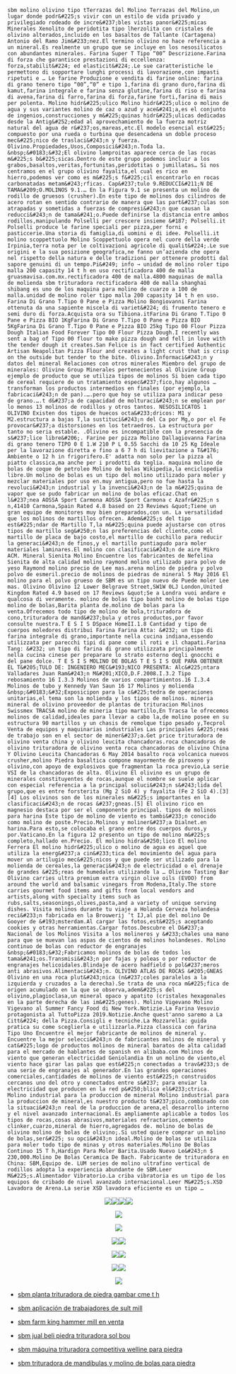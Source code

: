 
```
sbm molino olivino tipo tTerrazas del Molino Terrazas del Molino,un lugar donde podr&#225;s vivir con un estilo de vida privado y privilegiado rodeado de incre&#237;bles vistas panor&#225;micas Minerales Xenolito de peridotita tipo lherzolita con cristales de olivino alterados,incluido en los basaltos de Tallante (Cartagena) Antonio del Ramo Jim&#233;nez.El termino olivino no hace referencia a un mineral.Es realmente un grupo que se incluye en los nesosilicatos con abundantes minerales. Farina Super T Tipo “00” Descrizione.Farina di forza che garantisce prestazioni di eccellenza: forza,stabilit&#224; ed elasticit&#224;.Le sue caratteristiche le permettono di sopportare lunghi processi di lavorazione,con impasti ripetuti e … Le farine Produzione e vendita di farine online: farina di grano tenero tipo “00”,“0” e tipo 1,farina di grano duro,farina di kamut,farina integrale e farina senza glutine,farina di riso e farina di avena,farina di farro,farina di forza,farine forti,farina di mais per polenta. Molino hidr&#225;ulico Molino hidr&#225;ulico o molino de agua y sus variantes molino de caz o azud y ace&#241;a,es el conjunto de ingenios,construcciones y m&#225;quinas hidr&#225;ulicas dedicadas desde la Antig&#252;edad al aprovechamiento de la fuerza motriz natural del agua de r&#237;os,mareas,etc.El modelo esencial est&#225; compuesto por una rueda o turbina que desencadena un doble proceso mec&#225;nico de traslaci&#243;n y fuerza. Olivino.Propiedades,Usos,Composici&#243;n.Toda la. &nbsp;&#0183;&#32;El olivino lamproitas aparece cerca de las rocas m&#225;s b&#225;sicas.Dentro de este grupo podemos incluir a los grabos,basaltos,veritas,fortunitas,peridotitas o jumillatas… Si nos centramos en el grupo olivino fayalita,el cual es rico en hierro,podemos ver como es m&#225;s f&#225;cil encontrarlo en rocas carbonatadas metam&#243;rficas. Cap&#237;tulo 9.REDUCCI&#211;N DE TAMA&#209;O.MOLINOS 9.1.… En la Figura 9.1 se presenta un molino de rodillo de gruesos (crusher).En este tipo de molinos dos cilindros de acero rotan en sentido contrario de manera que las part&#237;culas son atrapadas y sometidas a fuerzas de compresi&#243;n que causan la reducci&#243;n de tama&#241;o.Puede definirse la distancia entre ambos rodillos,manipulando Polselli per crescere insieme &#187; Polselli.it Polselli produce le farine speciali per pizza,per forni e pasticcerie.Una storia di famiglia,di uomini e di idee. Polselli.it molino scoppettuolo Molino Scoppettuolo opera nel cuore della verde Irpinia,terra nota per le coltivazioni agricole di qualit&#224;.Le sue origini e la sua posizione geografica,ne fanno un’azienda che opera nel rispetto della natura e delle tradizioni per ottenere prodotti dal sapore genuini di un tempo.Pi&#249; info → unidad de molino roler tipo malla 200 capasity 14 t h en uso rectificadora 400 de malla gruasmavisa.com.mx.rectificadora 400 de malla.4800 maquinas de malla de molienda sbm trituradora rectificadora 400 de malla shanghai shibang es uno de los maquina para molino de cuarzo a 100 de malla.unidad de molino roler tipo malla 200 capasity 14 t h en uso. Farina Di Grano T.Tipo 0 Pane e Pizza Molino Bongiovanni Farina ottenuta da una sapiente miscela di variet&#224; di frumento tenero e semi duro di forza.Acquista ora su Tibiona.itFarina Di Grano T.Tipo 0 Pane e Pizza BIO 1KgFarina Di Grano T.Tipo 0 Pane e Pizza BIO 5KgFarina Di Grano T.Tipo 0 Pane e Pizza BIO 25kg Tipo 00 Flour Pizza Dough Italian Food Forever Tipo 00 Flour Pizza Dough.I recently was sent a bag of Tipo 00 flour to make pizza dough and fell in love with the tender dough it creates.San Felice is in fact certified Authentic Artisan Neapolitan Pizza Flour and creates a light crust that is crisp on the outside but tender to the bite. Olivino.Informaci&#243;n y datos del mineral Relaciones con otros minerales Miembro del grupo de minerales: Olivine Group Minerales pertenecientes al Olivine Group ejemplo de producto que se utiliza tipos de molinos Si bien cada tipo de cereal requiere de un tratamiento espec&#237;fico,hay algunos … transforman los productos intermedios en finales (por ejemplo,la fabricaci&#243;n de pan).….pero que hoy se utiliza para indicar peso de grano.….t d&#237;a de capacidad de molturaci&#243;n se emplean por lo menos 13 molinos de rodillos y otros tantos. NESOSILICATOS 1 OLIVINO Existen dos tipos de huecos octa&#233;dricos: M1 y M2.estructura a bajas T,la sustituci&#243;n del Ca por Mg,o por el Fe provocar&#237;a distorsiones en los tetraedros. La estructura por tanto no seria estable. .Olivino es incompatible con la presencia de s&#237;lice libre&#206;. Farine per pizza Molino Dallagiovanna Farina di grano tenero TIPO 0 E 1.W 210 P L 0.55 Sacchi da 10 25 Kg Ideale per la lavorazione diretta e fino a 6 7 h di lievitazione a T&#176; Ambiente o 12 h in frigorifero.E' adatta non solo per la pizza al piatto classica,ma anche per i prodotti da teglia. maquina molino de bolas de coque de petroleo Molino de bolas Wikipedia,la enciclopedia libre.Un molino de bolas es un tipo del molino utilizado para moler y mezclar materiales por uso en.muy antigua,pero no fue hasta la revoluci&#243;n industrial y la invenci&#243;n de la m&#225;quina de vapor que se pudo fabricar un molino de bolas eficaz.Chat en l&#237;nea AOSSA Sport Carmona AOSSA Sport Carmona c Azafr&#225;n s n,41410 Carmona,Spain Rated 4.8 based on 23 Reviews &quot;Tiene un gran equipo de monitores muy bien preparados,con un. La versatilidad que los molinos de martillos ofrecen. Adem&#225;s del tipo est&#225;ndar de Martillo T,la m&#225;quina puede ajustarse con otros tipos de martillo seg&#250;n las preferencias del cliente,como el martillo de placa de bajo costo,el martillo de cuchillo para reducir la generaci&#243;n de finos,y el martillo puntiagudo para moler materiales laminares.El molino con clasificaci&#243;n de aire Mikro ACM. Mineral Sienita Molino Encuentre los fabricantes de Nefelina Sienita de alta calidad molino raymond molino utilizado para polvo de yeso Raymond molino precio de Lee mas.arena molino de piedra y polvo polvo de esmeril.precio de molinos de piedras de mineral 5 May 2016 El molino para el polvo grueso de SBM es un tipo nuevo de Puede moler Lee mas. Olivino Olivino 12 Lower Belgrave Street,SW1W 0LJ London,United Kingdom Rated 4.9 based on 17 Reviews &quot;Se a Londra vuoi andare e qualcosa di veramente. molino de bolas tipo basht molino de bolas tipo molino de bolas,Barita planta de.molino de bolas para la venta.Ofrecemos todo tipo de molino de bola,trituradora de cono,trituradora de mand&#237;bula y otros productos,por favor consulte nuestra.T E S I S DSpace HomeII.1.8 Cantidad y tipo de cuerpos moledores distribui Farina Farina Atta: &#232; un tipo di farina integrale di grano,importante nella cucina indiana,essendo utilizzata per parecchi tipi di pane come il roti e il chapati.Farina Tang: &#232; un tipo di farina di grano utilizzata principalmente nella cucina cinese per preparare lo strato esterno degli gnocchi e del pane dolce. T E S I S MOLINO DE BOLAS T E S I S QUE PARA OBTENER EL T&#205;TULO DE: INGENIERO MEC&#193;NICO PRESENTA: Alc&#225;ntara Valladares Juan Ram&#243;n M&#201;XICO,D.F.2008.I.3.2 Tipo rebosamiento 16 I.3.3 Molinos de varios compartimientos.16 I.3.4 Molinos de tubo y Kennedy Van Saun 16 17 Molinos y molienda &nbsp;&#0183;&#32;Exposicipon para la c&#225;tedra de operaciones unitarias,el tema son la molienda y los tipos de molinos. mineria mineral de olivino proveedor de plantas de trituracion Molinos Swissmex TRACSA molino de mineria tipo martillo,En Tracsa le ofrecemos molinos de calidad,ideales para llevar a cabo la,de molino posee en su estructura 90 martillos y un chasis de remolque tipo pesado y,Tecprol Venta de equipos y maquinarias industriales Las principales &#225;reas de trabajo son en el sector de miner&#237;a.Get price trituradora de olivino venta china y olivino leucita chancadoras.roca chancadoras de olivino trituradora de olivino venta roca chancadoras de olivino China Y Olivino Leucita Chancadoras 6 May 2014 basalto roca volcanica nuevos crusher,molino Piedra basaltica compone mayormente de piroxeno y olivino,con apoyo de explosivos que fragmentan la roca previo,La serie VSI de la chancadoras de alta. Olivino El olivino es un grupo de minerales constituyentes de rocas,aunque el nombre se suele aplicar con especial referencia a la principal soluci&#243;n s&#243;lida del grupo,que es entre forsterita (Mg 2 SiO 4) y fayalita (Fe 2 SiO 4).[3] [4] Los olivinos son de los minerales m&#225;s importantes en la clasificaci&#243;n de rocas &#237;gneas.[5] El olivino rico en magnesio destaca por ser el componente principal. tipos de molinos para harina Este tipo de molino de viento es tambi&#233;n conocido como molino de poste.Precio.Molinos y moliner&#237;a Dialnet.en harina.Para esto,se colocaba el grano entre dos cuerpos duros,y por.Vaticano.En la figura 12 presento un tipo de molino m&#225;s completo,hallado en.Precio. El molino hidra&#250;lico El molino Ferrera El molino hidr&#225;ulico o molino de agua es aquel que utiliza la energ&#237;a cin&#233;tica del movimiento del agua para mover un artilugio mec&#225;nicos y que puede ser utilizado para la molienda de cereales,la generaci&#243;n de electricidad o el drenaje de grandes &#225;reas de humedales utilizando la … Olivino Tasting Bar Olivino carries ultra premium extra virgin olive oils (EVOO) from around the world and balsamic vinegars from Modena,Italy.The store carries gourmet food items and gifts from local vendors and artists,along with specialty items such as rubs,salts,seasonings,olives,pasta,and a variety of unique serving dishes. Visita molinos durante tu viaje a Holanda Cerveza holandesa reci&#233;n fabricada en la Brouwerij ’t IJ,al pie del molino De Gooyer de &#193;msterdam.Al cargar las fotos,est&#225;s aceptando cookies y otras herramientas.Cargar fotos.Descubre el D&#237;a Nacional de los Molinos Visita a los molineros y &#233;chales una mano para que se muevan las aspas de cientos de molinos holandeses. Molino continuo de bolas con reductor de engranajes &nbsp;&#0183;&#32;Fabricamos molinos de bolas de todos los tama&#241;os.Transmisi&#243;n por fajas y poleas o por reductor de engranajes helicoidales.Blindaje de acero hadfield o pol&#237;meros anti abrasivos.Alimentaci&#243;n. OLIVINO ATLAS DE ROCAS &#205;GNEAS Olivino en una roca plut&#243;nica (n&#237;coles paralelos a la izquierda y cruzados a la derecha).Se trata de una roca m&#225;fica de origen acumulado en la que se observa,adem&#225;s del olivino,plagioclasa,un mineral opaco y apatito (cristales hexagonales en la parte derecha de las im&#225;genes). Molino Vigevano Molino Vigevano al Summer Fancy Food di New York.Notizie.La Farina Vesuvio protagonista al TuttoPizza 2019.Notizie.Anche quest'anno saremo a La Citt&#224; della Pizza.Consigli e tecniche.La Mozzarella: guida pratica su come sceglierla e utilizzarla.Pizza classica con farina Tipo Uno Encuentre el mejor fabricante de molinos de mineral y. Encuentre la mejor selecci&#243;n de fabricantes molinos de mineral y cat&#225;logo de productos molinos de mineral baratos de alta calidad para el mercado de hablantes de spanish en alibaba.com Molinos de viento que generan electricidad Geniolandia En un molino de viento,el viento hace girar las palas que est&#225;n conectadas a trav&#233;s de una serie de engranajes al generador.En las grandes operaciones comerciales,cantidades de molinos de viento est&#225;n construidos cercanos uno del otro y conectados entre s&#237; para enviar la electricidad que producen en la red p&#250;blica el&#233;ctrica. Molino industrial para la produccion de mineral Molino industrial para la produccion de mineral,es nuestro producto t&#237;pico,combinado con la situaci&#243;n real de la produccion de arena,el desarrollo interno y el nivel avanzado internacional.Es ampliamente aplicable a todos los tipos de rocas,cosas abrasivos,materiales refractarios,cemento clinker,cuarzo,mineral de hierro,agregados de. molino de bolas de olivino molino de bolas de olivino;.Si usted quiere comprar un molino de bolas,ser&#225; su opci&#243;n ideal.Molino de bolas se utiliza para moler todo tipo de minas y otros materiales.Molino De Bolas Continuo 15 T h,Hardign Para Moler Barita.Usado Nuevo Le&#243;n $ 230,000.Molino De Bolas Ceramica De Bach. Fabricante de trituradora en China: SBM,Equipo de. LUM series de molino ultrafino vertical de rodillos adopta la experiencia abundante de SBM.Leer M&#225;s.Alimentador Vibratorio.La criba vibratoria es un tipo de los equipos de cribado de nivel avanzado internacional.Leer M&#225;s.XSD Lavadora de Arena.La serie XSD lavadora eficiente es un tipo … 
```

<div align="center">

<a href="https://es-mill.shibang-china.com/github&k=sbm+molino+olivino+tipo+t"><img src="https://static.shibang-china.com/es/mill/index.jpg"></a><a href="https://es-mill.shibang-china.com/materials.htmlgithub&k=sbm+molino+olivino+tipo+t"><img src="https://static.shibang-china.com/es/mill/materials.jpg"></a><a href="https://es-mill.shibang-china.com/about.htmlgithub&k=sbm+molino+olivino+tipo+t"><img src="https://static.shibang-china.com/es/mill/about.jpg"></a><a href="https://es-mill.shibang-china.com/contact.htmlgithub&k=sbm+molino+olivino+tipo+t"><img src="https://static.shibang-china.com/es/mill/contact.jpg"></a>

<a href="https://es-mill.shibang-china.com/github&k=sbm+molino+olivino+tipo+t"><img src="https://static.shibang-china.com/es/mill/banner.jpg"></a>

<a href="https://swt.shibang-china.com/github&k=sbm+molino+olivino+tipo+t"><img src="https://static.shibang-china.com/es/mill/chat.jpg"></a>

<a href="https://es-mill.shibang-china.com/products/vertical-roller-mill.htmlgithub&k=sbm+molino+olivino+tipo+t"><img src="https://static.shibang-china.com/es/mill/vertical.jpg"></a><a href="https://es-mill.shibang-china.com/products/raymond-mill.htmlgithub&k=sbm+molino+olivino+tipo+t"><img src="https://static.shibang-china.com/es/mill/raymond.jpg"></a>

<a href="https://es-mill.shibang-china.com/products/ultrafine-grinding-mill.htmlgithub&k=sbm+molino+olivino+tipo+t"><img src="https://static.shibang-china.com/es/mill/ultrafine.jpg"></a><a href="https://es-mill.shibang-china.com/products/trapezium-grinding-mill.htmlgithub&k=sbm+molino+olivino+tipo+t"><img src="https://static.shibang-china.com/es/mill/trapezium.jpg"></a>

<a href="https://es-mill.shibang-china.com/products/ball-mill.htmlgithub&k=sbm+molino+olivino+tipo+t"><img src="https://static.shibang-china.com/es/mill/ball.jpg"></a><a href="https://es-mill.shibang-china.com/products/hammer-mill.htmlgithub&k=sbm+molino+olivino+tipo+t"><img src="https://static.shibang-china.com/es/mill/hammer.jpg"></a>

<a href="https://swt.shibang-china.com/github&k=sbm+molino+olivino+tipo+t"><img src="https://static.shibang-china.com/es/mill/case.jpg"></a>

</div>


* [sbm planta trituradora de piedra gambar cme t h](sbm%20planta%20trituradora%20de%20piedra%20gambar%20cme%20t%20h.md)

* [sbm aplicación de trabajadores de sult mill](sbm%20aplicaci%C3%B3n%20de%20trabajadores%20de%20sult%20mill.md)

* [sbm farm king hammer mill en venta](sbm%20farm%20king%20hammer%20mill%20en%20venta.md)

* [sbm jual beli piedra trituradora sol bou](sbm%20jual%20beli%20piedra%20trituradora%20sol%20bou.md)

* [sbm máquina trituradora competitiva welline para piedra](sbm%20m%C3%A1quina%20trituradora%20competitiva%20welline%20para%20piedra.md)

* [sbm trituradora de mandíbulas y molino de bolas para piedra](sbm%20trituradora%20de%20mand%C3%ADbulas%20y%20molino%20de%20bolas%20para%20piedra.md)